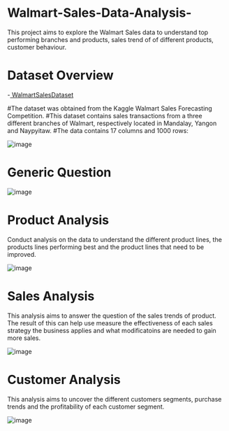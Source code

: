 # Walmart-Sales-Data-Analysis-
This project aims to explore the Walmart Sales data to understand top performing branches and products, sales trend of of different products, customer behaviour. 

# Dataset Overview

-<a href ="https://github.com/NaingLinnPhyoe28/Walmart-Sales-Data-Analysis-/commit/8813535c659d62aa831adbeab75a50f4e224080a"> WalmartSalesDataset</a>

#The dataset was obtained from the Kaggle Walmart Sales Forecasting Competition. 
#This dataset contains sales transactions from a three different branches of Walmart, respectively located in Mandalay, Yangon and Naypyitaw. 
#The data contains 17 columns and 1000 rows:


![image](https://github.com/user-attachments/assets/81af3c5b-c5a2-4f28-9c26-286a58e5d9e9)

# Generic Question
![image](https://github.com/user-attachments/assets/271acb39-4c53-4051-a98d-5301a43e821e)


# Product Analysis
Conduct analysis on the data to understand the different product lines, the products lines performing best and the product lines that need to be improved.

![image](https://github.com/user-attachments/assets/2dfa3b36-fe99-46fe-a177-72bf3101dbc1)


# Sales Analysis
This analysis aims to answer the question of the sales trends of product. The result of this can help use measure the effectiveness of each sales strategy the business applies and what modificatoins are needed to gain more sales.

![image](https://github.com/user-attachments/assets/85604cc2-60e3-4bd6-af91-0f7cfa7930b4)


# Customer Analysis
This analysis aims to uncover the different customers segments, purchase trends and the profitability of each customer segment.

![image](https://github.com/user-attachments/assets/1944c8dc-9dec-4fd8-a805-10e3ec2baa39)


